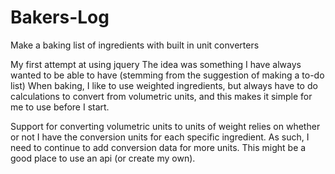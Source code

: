 # Bakers-Log
Make a baking list of ingredients with built in unit converters

My first attempt at using jquery
The idea was something I have always wanted to be able to have (stemming from the suggestion of making a to-do list)
When baking, I like to use weighted ingredients, but always have to do calculations to convert from volumetric units, and this makes it simple for me to use before I start.

Support for converting volumetric units to units of weight relies on whether or not I have the conversion units for each specific ingredient. As such, I need to continue to add conversion data for more units. This might be a good place to use an api (or create my own).
